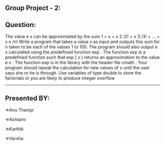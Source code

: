 Group Project - 2:
------------------

Question:
---------
The value e x can be approximated by the sum 1 + x + x 2 /2! + x 3 /3! + ... + x n /n!
Write a program that takes a value x as input and outputs this sum for n taken to be each of the values 1
to 100. The program should also output e x calculated using the predefined function exp . The function
exp is a predefined function such that exp ( x ) returns an approximation to the value e x . The function
exp is in the library with the header file cmath . Your program should repeat the calculation for new
values of x until the user says she or he is through. Use variables of type double to store the factorials
or you are likely to produce integer overflow

-----------------------------------------------------------------------------------------------------------------

Presented BY:
-------------

=>Anu Thampi

=>Ashtami

=>Karthik

=>Varsha
